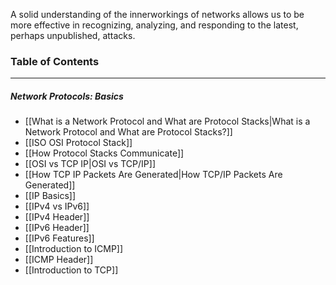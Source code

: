 A solid understanding of the innerworkings of networks allows us to be more effective in recognizing, analyzing, and responding to the latest, perhaps unpublished, attacks. 

### Table of Contents
---
##### Network Protocols: Basics
- [[What is a Network Protocol and What are Protocol Stacks|What is a Network Protocol and What are Protocol Stacks?]]
- [[ISO OSI Protocol Stack]]
- [[How Protocol Stacks Communicate]]
- [[OSI vs TCP IP|OSI vs TCP/IP]]
- [[How TCP IP Packets Are Generated|How TCP/IP Packets Are Generated]]
- [[IP Basics]]
- [[IPv4 vs IPv6]]
- [[IPv4 Header]]
- [[IPv6 Header]]
- [[IPv6 Features]]
- [[Introduction to ICMP]]
- [[ICMP Header]]
- [[Introduction to TCP]]